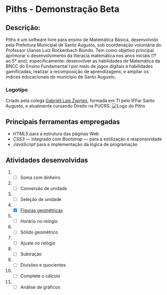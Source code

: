 # Piths - Demonstração Beta
## **Descrição**: 
Piths é um software livre para ensino de Matemática Básica, desenvolvido pela Prefeitura Municipal de Santo Augusto, sob coordenação voluntária do Professor Uianes Luiz Rockenbach Biondo. Tem como objetivo principal aprimorar o desenvolvimento da literacia matemática nos anos iniciais (1° ao 5° ano), especificamente: desenvolver as habilidades de Matemática da BNCC do Ensino Fundamental I por meio de jogos digitais e habilidades gamificadas; realizar a recomposição de aprendizagens; e ampliar os índices educacionais do município de Santo Augusto.
### **Logotipo**
Criado pela colega [Gabrieli Lais Zwirtes](https://www.instagram.com/gabrielilzwirtes), formada em TI pelo IFFar Santo Augusto, e atualmente cursando Direito na PUCRS.
![Logo do Piths](https://smesantoaugusto.site/piths/piths/assets/img/piths.png)

## **Principais ferramentas empregadas**
* *HTML5* para a estrutura das páginas Web
* *CSS3* — integrado com *Bootstrap* — para a estilização e responsividade
* *JavaScript* para a implementação da lógica de programação

## **Atividades desenvolvidas**
1. - [ ] Soma com dinheiro
2. - [ ] Conversão de unidade
3. - [ ] Seleção de unidade
4. - [x] [Figuras geométricas](https://testpiths.netlify.app/figuras_geometricas/)
5. - [ ] Horário no relógio
6. - [ ] Sólido geométrico
7. - [ ] Ajuste no relógio
8. - [ ] Subtração
9. - [ ] Divisões e quocientes
10. - [ ] Complete o cálculo
11. - [ ] Análise de gráficos
